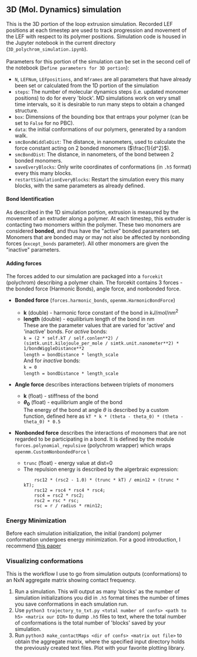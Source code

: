 ## 3D (Mol. Dynamics) simulation
This is the 3D portion of the loop extrusion simulation. Recorded LEF positions at each timestep are used to track progression and movement of the LEF with respect to its polymer positions. Simulation code is housed in the Jupyter notebook in the current directory (`3D_polychrom_simulation.ipynb`). \
\
Parameters for this portion of the simulation can be set in the second cell of the notebook (`Define parameters for 3D portion`):
* `N`, `LEFNum`, `LEFpositions`, and `Nframes` are all parameters that have already been set or calculated from the 1D portion of the simulation
* `steps`: The number of molecular dynamics steps (i.e. updated monomer positions) to do for every 'block'. MD simulations work on very small time intervals, so it is desirable to run many steps to obtain a changed structure.
* `box`: Dimensions of the bounding box that entraps your polymer (can be set to `False` for no PBC).
* `data`: the initial conformations of our polymers, generated by a random walk.
* `smcBondWiddleDist`: The distance, in nanometers, used to calculate the force constant acting on 2 bonded monomers ($\frac{1}{d^2}$).
* `smcBondDist`: The distance, in nanometers, of the bond between 2 bonded monomers.
* `saveEveryBlocks`: Only write coordinates of conformations (in `.h5` format) every this many blocks.
* `restartSimulationEveryBlocks`: Restart the simulation every this many blocks, with the same parameters as already defined.
#### Bond Identification
As described in the 1D simulation portion, extrusion is measured by the movement of an extruder along a polymer. At each timestep, this extruder is contacting two monomers within the polymer. These two monomers are considered **bonded**, and thus have the "active" bonded parameters set. Monomers that are bonded may or may not also be affected by nonbonding forces (`except_bonds` parameter). All other monomers are given the "inactive" parameters.
#### Adding forces
The forces added to our simulation are packaged into a `forcekit` (polychrom) describing a polymer chain. The forcekit contains 3 forces - the bonded force (Harmonic Bonds), angle force, and nonbonded force. 
* **Bonded force** (`forces.harmonic_bonds`, `openmm.HarmonicBondForce`) 
  * **k** (double) - harmonic force constant of the bond in $kJ/mol/nm^2$ 
  * **length** (double) - equilibrium length of the bond in nm
  \
These are the parameter values that are varied for 'active' and 'inactive' bonds. For *active* bonds: \
  `k = (2 * self.kT / self.conlen**2) / (simtk.unit.kilojoule_per_mole / simtk.unit.nanometer**2) * 1/bondWiggleDistance**2` \
  `length = bondDistance * length_scale` \
And for *inactive* bonds: \
  `k = 0` \
  `length = bondDistance * length_scale`

* **Angle force** describes interactions between triplets of monomers
  * **k** (float) - stiffness of the bond
  * **$\theta_0$** (float) - equilibrium angle of the bond \
  The energy of the bond at angle $\theta$ is described by a custom function, defined here as `kT * k * (theta - theta_0) * (theta - theta_0) * 0.5`

* **Nonbonded force** describes the interactions of monomers that are not regarded to be participating in a bond. It is defined by the module `forces.polynomial_repulsive` (polychrom wrapper) which wraps `openmm.CustomNonbondedForce` \
  * `trunc` (float) - energy value at dist=0
  * The repulsion energy is described by the algerbraic expression:
    ```
        rsc12 * (rsc2 - 1.0) * (trunc * kT) / emin12 + (trunc * kT);
        rsc12 = rsc4 * rsc4 * rsc4;
        rsc4 = rsc2 * rsc2;
        rsc2 = rsc * rsc;
        rsc = r / radius * rmin12;
    ```
### Energy Minimization
Before each simulation initialization, the initial (random) polymer conformation undergoes energy minimization. For a good introduction, I recommend [this paper](https://dasher.wustl.edu/chem430/readings/leach-minimization.pdf)
### Visualizing conformations
This is the workflow I use to go from simulation outputs (conformations) to an NxN aggregate matrix showing contact frequency.
1. Run a simulation. This will output as many 'blocks' as the number of simulation initializations you did in `.h5` format times the number of times you save conformations in each smulation run.
2. Use `python3 trajectory_to_txt.py <total number of confs> <path to h5> <matrix our DIR>` to dump `.h5` files to text, where the total number of conformations is the total number of 'blocks' saved by your simulation.
3. Run `python3 make_contactMaps <dir of confs> <matrix out file>` to obtain the aggregate matrix, where the specified input directory holds the previously created text files. Plot with your favorite plotting library.

